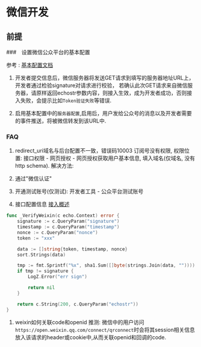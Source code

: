 # 微信开发

## 前提

###　设置微信公众平台的基本配置

参考 : [基本配置文档](https://mp.weixin.qq.com/wiki?t=resource/res_main&id=mp1421135319&token=&lang=zh_CN)

1. 开发者提交信息后，微信服务器将发送GET请求到填写的服务器地址URL上，开发者通过检验signature对请求进行校验，
若确认此次GET请求来自微信服务器，请原样返回echostr参数内容，则接入生效，成为开发者成功，否则接入失败，会提示比如`Token验证失败`等错误.

2. 启用基本配置中的`服务器配置`,启用后，用户发给公众号的消息以及开发者需要的事件推送，将被微信转发到该URL中.

### FAQ
1. redirect_uri域名与后台配置不一致，错误码10003
订阅号没有权限, 权限位置: 接口权限 - 网页授权 - 网页授权获取用户基本信息, 填入域名(仅域名, 没有http schema).
解决方法: 
1. 通过"微信认证"
1. 开通测试账号(仅测试): 开发者工具 - 公众平台测试账号

1. 接口配置信息
[接入概述](https://mp.weixin.qq.com/wiki?t=resource/res_main&id=mp1421135319)
```go
func _VerifyWeixin(c echo.Context) error {
	signature := c.QueryParam("signature")
	timestamp := c.QueryParam("timestamp")
	nonce := c.QueryParam("nonce")
	token := "xxx"

	data := []string{token, timestamp, nonce}
	sort.Strings(data)

	tmp := fmt.Sprintf("%x", sha1.Sum([]byte(strings.Join(data, ""))))
	if tmp != signature {
		LogZ.Error("err sign")

		return nil
	}

	return c.String(200, c.QueryParam("echostr"))
}
```
1. weixin如何关联code和openid
推测: 微信中的用户访问`https://open.weixin.qq.com/connect/qrconnect`时会将其session相关信息放入该请求的header或cookie中,从而关联openid和回调的code.